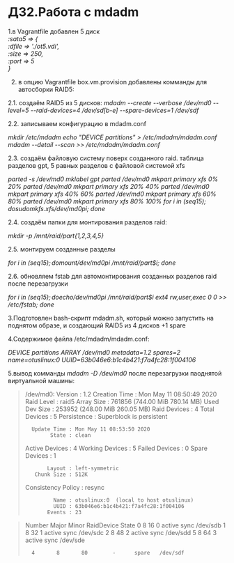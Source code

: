 # ДЗ2.Работа с mdadm
1.в Vagrantfile добавлен 5 диск  
*:sata5 => {*  
*:dfile => './ot5.vdi',*  
*:size => 250,*  
*:port => 5*  
*}*

2. в опцию Vagrantfile box.vm.provision добавлены комманды для автосборки RAID5:

2.1. создаём RAID5 из 5 дисков:
*mdadm --create --verbose /dev/md0 --level=5 --raid-devices=4 /dev/sd[b-e] --spare-devices=1 /dev/sdf*  

2.2. записываем конфигурацию в mdadm.conf

*mkdir /etc/mdadm*
*echo "DEVICE partitions" > /etc/mdadm/mdadm.conf*
*mdadm --detail --scan >> /etc/mdadm/mdadm.conf*

2.3. создаём файловую систему поверх созданного raid. таблица разделов gpt, 5 равных разделов с файловой системой xfs

*parted -s /dev/md0 mklabel gpt*
*parted /dev/md0 mkpart primary xfs 0% 20%*
*parted /dev/md0 mkpart primary xfs 20% 40%*
*parted /dev/md0 mkpart primary xfs 40% 60%*
*parted /dev/md0 mkpart primary xfs 60% 80%*
*parted /dev/md0 mkpart primary xfs 80% 100%*
*for i in $(seq 1 5); do sudo mkfs.xfs /dev/md0p$i; done*

2.4. создаём папки для монтирования разделов raid:

*mkdir -p /mnt/raid/part{1,2,3,4,5}*

2.5. монтируем созданные разделы

*for i in $(seq 1 5); do mount /dev/md0p$i /mnt/raid/part$i; done*

2.6. обновляем fstab для автомонтирования созданных разделов raid после перезагрузки

*for i in $(seq 1 5); do echo /dev/md0p$i /mnt/raid/part$i ext4  rw,user,exec 0 0 >> /etc/fstab; done*

3.Подготовлен bash-скрипт mdadm.sh, который можно запустить на поднятом образе, и создающий RAID5 из 4 дисков  +1 spare

4.Содержимое файла /etc/mdadm/mdadm.conf:

*DEVICE partitions*
*ARRAY /dev/md0 metadata=1.2 spares=2 name=otuslinux:0* *UUID=63b046e6:b1c4b421:f7a4fc28:1f004106*

5.вывод комманды *mdadm -D /dev/md0* после перезагрузки паоднятой виртуальной машины:

>/dev/md0:
>           Version : 1.2
>    Creation Time : Mon May 11 08:50:49 2020
>        Raid Level : raid5
>        Array Size : 761856 (744.00 MiB 780.14 MB)
>     Used Dev Size : 253952 (248.00 MiB 260.05 MB)
>      Raid Devices : 4
>     Total Devices : 5
>       Persistence : Superblock is persistent
>
>       Update Time : Mon May 11 08:53:50 2020
>             State : clean 
>    Active Devices : 4
>   Working Devices : 5
>    Failed Devices : 0
>     Spare Devices : 1
>
>            Layout : left-symmetric
>        Chunk Size : 512K
>
>Consistency Policy : resync
>
>              Name : otuslinux:0  (local to host otuslinux)
>              UUID : 63b046e6:b1c4b421:f7a4fc28:1f004106
>            Events : 23

>    Number   Major   Minor   RaidDevice State
>       0       8       16        0      active sync   /dev/sdb
>       1       8       32        1      active sync   /dev/sdc
>       2       8       48        2      active sync   /dev/sdd
>       5       8       64        3      active sync   /dev/sde
>
>       4       8       80        -      spare   /dev/sdf
>

